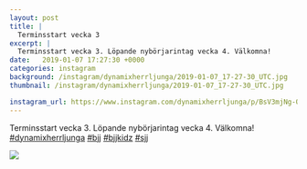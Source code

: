 ```yaml
---
layout: post
title: |
  Terminsstart vecka 3
excerpt: |
  Terminsstart vecka 3. Löpande nybörjarintag vecka 4. Välkomna!    
date:   2019-01-07 17:27:30 +0000
categories: instagram
background: /instagram/dynamixherrljunga/2019-01-07_17-27-30_UTC.jpg
thumbnail: /instagram/dynamixherrljunga/2019-01-07_17-27-30_UTC.jpg

instagram_url: https://www.instagram.com/dynamixherrljunga/p/BsV3mjNg-Or
---
```

Terminsstart vecka 3. Löpande nybörjarintag vecka 4. Välkomna! [#dynamixherrljunga](https://www.instagram.com/explore/tags/dynamixherrljunga/) [#bjj](https://www.instagram.com/explore/tags/bjj/) [#bjjkidz](https://www.instagram.com/explore/tags/bjjkidz/) [#sjj](https://www.instagram.com/explore/tags/sjj/)



<img src='{{ site.baseurl }}/instagram/dynamixherrljunga/2019-01-07_17-27-30_UTC.jpg' class='img-fluid' />
